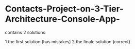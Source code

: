 # Contacts-Project-on-3-Tier-Architecture-Console-App-
contains 2 solutions:

1.the first solution (has mistakes)
2.the finale solution (correct)
